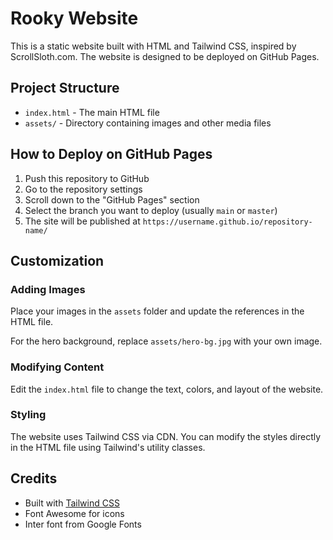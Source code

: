 # Rooky Website

This is a static website built with HTML and Tailwind CSS, inspired by ScrollSloth.com. The website is designed to be deployed on GitHub Pages.

## Project Structure

- `index.html` - The main HTML file
- `assets/` - Directory containing images and other media files

## How to Deploy on GitHub Pages

1. Push this repository to GitHub
2. Go to the repository settings
3. Scroll down to the "GitHub Pages" section
4. Select the branch you want to deploy (usually `main` or `master`)
5. The site will be published at `https://username.github.io/repository-name/`

## Customization

### Adding Images
Place your images in the `assets` folder and update the references in the HTML file.

For the hero background, replace `assets/hero-bg.jpg` with your own image.

### Modifying Content
Edit the `index.html` file to change the text, colors, and layout of the website.

### Styling
The website uses Tailwind CSS via CDN. You can modify the styles directly in the HTML file using Tailwind's utility classes.

## Credits

- Built with [Tailwind CSS](https://tailwindcss.com/)
- Font Awesome for icons
- Inter font from Google Fonts 